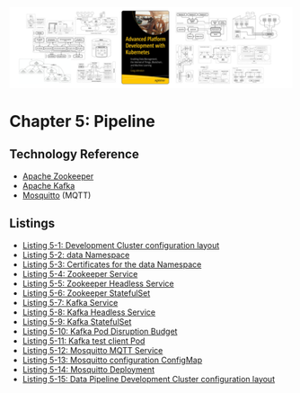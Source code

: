 [![Book Cover - Advanced Platform Development with Kubernetes: Enabling Data Management, the Internet of Things, Blockchain, and Machine Learning](../img/apk8s-banner-w.jpg)](https://imti.co/kubernetes-platform-book/)

# Chapter 5: Pipeline

## Technology Reference
- [Apache Zookeeper]
- [Apache Kafka]
- [Mosquitto] (MQTT)

## Listings

- [Listing 5-1: Development Cluster configuration layout](/chapter-05/ClusterConfigLayoutCheckpoint.txt)
- [Listing 5-2: data Namespace](/chapter-05/cluster-apk8s-dev3/003-data/000-namespace/00-namespace.yml)
- [Listing 5-3: Certificates for the data Namespace](/chapter-05/cluster-apk8s-dev3/003-data/000-namespace/05-certs.yml)
- [Listing 5-4: Zookeeper Service](/chapter-05/cluster-apk8s-dev3/003-data/010-zookeeper/10-service.yml)
- [Listing 5-5: Zookeeper Headless Service](/chapter-05/cluster-apk8s-dev3/003-data/010-zookeeper/10-service-headless.yml)
- [Listing 5-6: Zookeeper StatefulSet](/chapter-05/cluster-apk8s-dev3/003-data/010-zookeeper/40-statefulset.yml)
- [Listing 5-7: Kafka Service](/chapter-05/cluster-apk8s-dev3/003-data/020-kafka/10-service.yml)
- [Listing 5-8: Kafka Headless Service](/chapter-05/cluster-apk8s-dev3/003-data/020-kafka/10-service-headless.yml)
- [Listing 5-9: Kafka StatefulSet](/chapter-05/cluster-apk8s-dev3/003-data/020-kafka/40-statefulset.yml)
- [Listing 5-10: Kafka Pod Disruption Budget](/chapter-05/cluster-apk8s-dev3/003-data/020-kafka/45-pdb.yml)
- [Listing 5-11: Kafka test client Pod](/chapter-05/ClusterConfigLayoutCheckpoint.txt)
- [Listing 5-12: Mosquitto MQTT Service](/chapter-05/cluster-apk8s-dev3/003-data/050-mqtt/10-service.yml)
- [Listing 5-13: Mosquitto configuration ConfigMap](/chapter-05/cluster-apk8s-dev3/003-data/050-mqtt/10-service.yml)
- [Listing 5-14: Mosquitto Deployment](/chapter-05/cluster-apk8s-dev3/003-data/050-mqtt/30-deployment.yml)
- [Listing 5-15: Data Pipeline Development Cluster configuration layout](/chapter-05/cluster-apk8s-dev3/ConfigLayout.txt)

[Apache Zookeeper]: https://zookeeper.apache.org/
[Mosquitto]: https://mosquitto.org/
[Apache Kafka]: https://kafka.apache.org/
